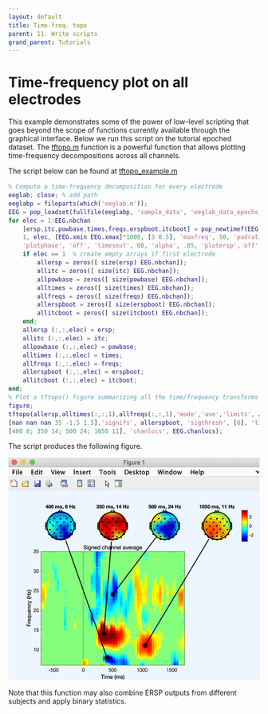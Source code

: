 ```yaml
---
layout: default
title: Time-freq. topo
parent: 11. Write scripts
grand_parent: Tutorials
---
```

Time-frequency plot on all electrodes
=======

This example demonstrates some of the power of low-level
scripting that goes beyond the scope of functions currently available
through the graphical interface. Below we run this script on the tutorial epoched dataset.
The [tftopo.m](http://sccn.ucsd.edu/eeglab/locatefile.php?file=tftopo.m) function is a powerful function that
allows plotting time-frequency decompositions across all channels.
    
The script below can be found at [tftopo_example.m](http://sccn.ucsd.edu/eeglab/locatefile.php?file=tftopo_example.m)

``` matlab
% Compute a time-frequency decomposition for every electrode
eeglab; close; % add path
eeglabp = fileparts(which('eeglab.m'));
EEG = pop_loadset(fullfile(eeglabp, 'sample_data', 'eeglab_data_epochs_ica.set'));
for elec = 1:EEG.nbchan
    [ersp,itc,powbase,times,freqs,erspboot,itcboot] = pop_newtimef(EEG, …
    1, elec, [EEG.xmin EEG.xmax]*1000, [3 0.5], 'maxfreq', 50, 'padratio', 16, ...
    'plotphase', 'off', 'timesout', 60, 'alpha', .05, 'plotersp','off', 'plotitc','off');
    if elec == 1  % create empty arrays if first electrode
        allersp = zeros([ size(ersp) EEG.nbchan]);
        allitc = zeros([ size(itc) EEG.nbchan]);
        allpowbase = zeros([ size(powbase) EEG.nbchan]);
        alltimes = zeros([ size(times) EEG.nbchan]);
        allfreqs = zeros([ size(freqs) EEG.nbchan]);
        allerspboot = zeros([ size(erspboot) EEG.nbchan]);
        allitcboot = zeros([ size(itcboot) EEG.nbchan]);
    end;
    allersp (:,:,elec) = ersp;
    allitc (:,:,elec) = itc;
    allpowbase (:,:,elec) = powbase;
    alltimes (:,:,elec) = times;
    allfreqs (:,:,elec) = freqs;
    allerspboot (:,:,elec) = erspboot;
    allitcboot (:,:,elec) = itcboot;
end;
% Plot a tftopo() figure summarizing all the time/frequency transforms
figure;
tftopo(allersp,alltimes(:,:,1),allfreqs(:,:,1),'mode','ave','limits', …
[nan nan nan 35 -1.5 1.5],'signifs', allerspboot, 'sigthresh', [6], 'timefreqs', ...
[400 8; 350 14; 500 24; 1050 11], 'chanlocs', EEG.chanlocs);
```

The script produces the following figure.

![375px](/assets/images/tftopo.png)

Note that this function may also combine ERSP outputs from different subjects and apply binary statistics.
